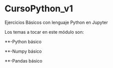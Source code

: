 # CursoPython_v1
Ejercicios Básicos con lenguaje Python en Jupyter

Los temas a tocar en este módulo son:

**-Python básico

**-Numpy básico

**-Pandas básico
